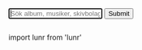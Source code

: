 <div class="container">
	<div class="columns">
		<div class="column col-6">
		<form class="searchform" action="/sok" method="get">
		<input type="text" class="form-input searchfield" placeholder="Sök album, musiker, skivbolag, taggar..." autofocus>
		<input type="submit" class="invisible">
		</form>
		</div>
		<div class="column col-6">
			<p class="searchcount"></p>
		</div>
	</div>
</div>

import lunr from 'lunr'



<script>
{% raw %}
window.store = [
	{% for post in site.posts %} {
		"title": {{post.title | jsonify}},
		"artist": {{post.artist | jsonify}},
		"link": {{ post.url | jsonify }},
		"label": {{ post.label | jsonify }},
		"image": {{ post.image | jsonify }},
		"date": {{ post.date | date: '%B %-d, %Y' | jsonify }},
		"excerpt": {{ post.content | strip_html | truncatewords: 20 | jsonify }}
	}
	{% unless forloop.last %}, {% endunless %}
	{% endfor %}
]
{% endraw %}
	
const searchform = document.querySelector('.searchform')
const searchfield = document.querySelector('.searchfield')
const resultdiv = document.querySelector('.searchcontainer')
const searchcount = document.querySelector('.searchcount')

const getTerm = function() {
  searchfield.addEventListener('keyup', function(event) {
    event.preventDefault()
    const query = this.value    
    doSearch(query)
  })
}

const doSearch = query => {
  const result = index.search(query)
  resultdiv.innerHTML = ''
  searchcount.innerHTML = 'Found ${result.length} records'
  updateUrlParameter(query)
  showResults(result)

}

const showResults = (result) => {

    for (let item of result) {
      const ref = item.ref
      const searchitem = document.createElement('div')
      searchitem.className = 'searchitem'
      searchitem.innerHTML = '<div class='card'><a class='card-link' href='${window.store[ref].link}'><div class='card-image'><div class='loading'><img class='b-lazy img-responsive' src='${window.store[ref].image}' data-src='${window.store[ref].image}' alt='${window.store[ref].title}'/></div></div><div class='card-header'><h4 class='card-title'>${window.store[ref].artist} - ${window.store[ref].title}</h4><h6 class='card-meta'>${window.store[ref].label}</h6></div></a></div>'

      resultdiv.appendChild(searchitem)

      setTimeout(() => {
        bLazy.revalidate()
      }, 300)
}
	
let index = lunr(function() {
  this.ref('id')
  this.field('title', {boost: 10})
  this.field('artist')
  this.field('link')
  this.field('image')
  this.field('content')
  this.field('label')
  this.field('tags')
})

for (let key in window.store) {
  index.add({
    'id': key,
    'title': window.store[key].title,
    'artist': window.store[key].artist,
    'link': window.store[key].link,
    'image': window.store[key].image,
    'content': window.store[key].content,
    'label': window.store[key].label,
    'tags': window.store[key].tags,
  })
}
</script>

